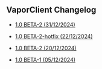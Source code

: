 ## **VaporClient Changelog**

 - [1.0 BETA-2 (31/12/2024)](https://github.com/VaporClient/Changelogs/blob/main/changelogs/vaporclient/1.0%20beta-3.md)

 - [1.0 BETA-2-hotfix (22/12/2024)](https://github.com/VaporClient/Changelogs/blob/main/changelogs/vaporclient/1.0%20beta-2-hotfix.md)

 - [1.0 BETA-2 (20/12/2024)](https://github.com/VaporClient/Changelogs/blob/main/changelogs/vaporclient/1.0%20beta-2.md)

 - [1.0 BETA-1 (05/12/2024)](https://github.com/VaporClient/Changelogs/blob/main/changelogs/vaporclient/1.0%20beta-1.md)
